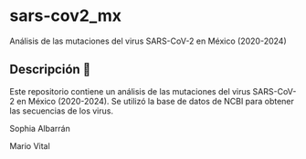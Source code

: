 # sars-cov2_mx

Análisis de las mutaciones del virus SARS-CoV-2 en México (2020-2024)

## Descripción 🦠

Este repositorio contiene un análisis de las mutaciones del virus SARS-CoV-2 en México (2020-2024). Se utilizó la base de datos de NCBI para obtener las secuencias de los virus.

Sophia Albarrán 


Mario Vital
